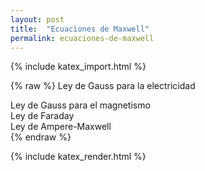 ```yaml
---
layout: post
title:  "Ecuaciones de Maxwell"
permalink: ecuaciones-de-maxwell
---
```


<body>

{% include katex_import.html %} 

{% raw %}
Ley de Gauss para la electricidad
<div class="equation" data-expr=" \displaystyle \int{\vec{E} \cdot dA} = \frac{Q_{enc}}{\epsilon_0} "></div>
Ley de Gauss para el magnetismo
<div class="equation" data-expr=" \displaystyle \int{\vec{B} \cdot dA} = 0 "></div>
Ley de Faraday
<div class="equation" data-expr=" \displaystyle \int{\vec{E} \cdot ds} = -\frac{d \phi_B}{dt} "></div>
Ley de Ampere-Maxwell
<div class="equation" data-expr=" \displaystyle \int{\vec{B} \cdot ds} = \mu_0 \epsilon_0 \frac{d \phi_E}{dt} + \mu_0 i_{enc} "></div>  
{% endraw %}

{% include katex_render.html %} 


</body>

